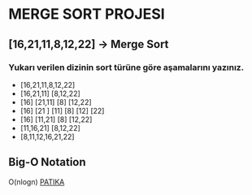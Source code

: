 # MERGE SORT PROJESI
## [16,21,11,8,12,22] -> Merge Sort
### Yukarı verilen dizinin sort türüne göre aşamalarını yazınız.

*    [16,21,11,8,12,22] 
* [16,21,11]    [8,12,22]
* [16]    [21,11]    [8]     [12,22]
* [16]  [21 ]  [11]  [8]  [12]  [22]
* [16]  [11,21]		 [8]  [12,22]
* [11,16,21]    [8,12,22]
*    [8,11,12,16,21,22]
				
## Big-O Notation
O(nlogn)
[PATIKA](www.patika.dev)
